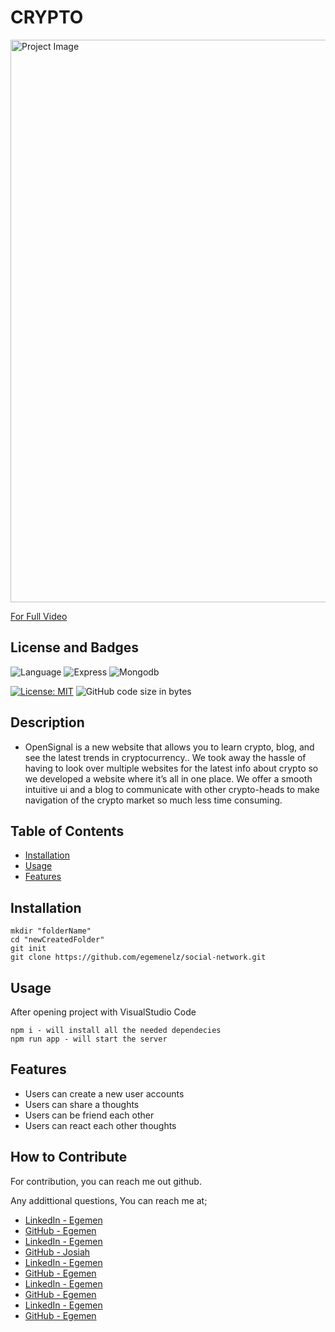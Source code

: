 # CRYPTO 

<img src="./images/social-network.gif" alt="Project Image" width="900px"/>

[For Full Video](https://drive.google.com/file/d/1U-_0fa3hLM9VOnBIlqANQ0mWnAmvU_e0/view)

## License and Badges

![Language](https://img.shields.io/badge/JavaScript-F7DF1E?style=for-the-badge&logo=javascript&logoColor=black)
![Express](https://img.shields.io/badge/Express.js-404D59?style=for-the-badge)
![Mongodb](https://img.shields.io/badge/MongoDB-4EA94B?style=for-the-badge&logo=mongodb&logoColor=white)

[![License: MIT](https://img.shields.io/badge/License-MIT-yellow.svg)](https://opensource.org/licenses/MIT)
![GitHub code size in bytes](https://img.shields.io/github/languages/code-size/alandidiego/finalproject)

## Description

 - OpenSignal is a new website that allows you to learn crypto, blog, and see the latest trends in cryptocurrency..  We took away the hassle of having to look over multiple websites for the latest info about crypto so we developed a website where it’s all in one place. We offer a smooth intuitive ui and a blog to communicate with other crypto-heads to make navigation of the crypto market so much less time consuming.


## Table of Contents

- [Installation](#installation)
- [Usage](#usage)
- [Features](#features)

## Installation

```
mkdir "folderName"
cd "newCreatedFolder"
git init
git clone https://github.com/egemenelz/social-network.git

```

## Usage

After opening project with VisualStudio Code

````
npm i - will install all the needed dependecies
npm run app - will start the server

````

## Features

 - Users can create a new user accounts
 - Users can share a thoughts 
 - Users can be friend each other 
 - Users can react each other thoughts

## How to Contribute

For contribution, you can reach me out github.

Any addittional questions, You can reach me at;
- [LinkedIn - Egemen](https://www.linkedin.com/in/egemeneliz/)
- [GitHub - Egemen](https://github.com/egemenelz)
- [LinkedIn - Egemen](https://www.linkedin.com/in/josiah-canada-52794b230/)
- [GitHub - Josiah](https://github.com/Josiah-Canada)
- [LinkedIn - Egemen](https://www.linkedin.com/in/egemeneliz/)
- [GitHub - Egemen](https://github.com/egemenelz)
- [LinkedIn - Egemen](https://www.linkedin.com/in/egemeneliz/)
- [GitHub - Egemen](https://github.com/egemenelz)
- [LinkedIn - Egemen](https://www.linkedin.com/in/egemeneliz/)
- [GitHub - Egemen](https://github.com/egemenelz)

